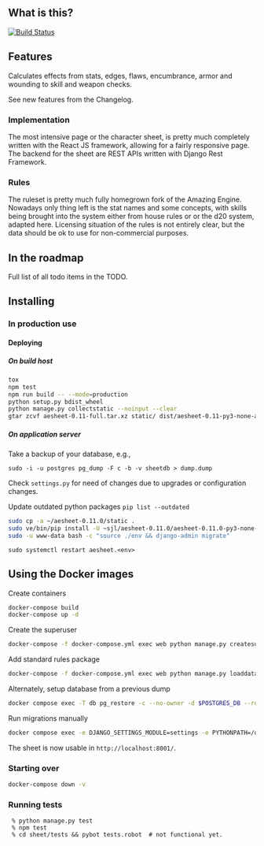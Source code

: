 ## What is this?

[![Build Status](https://travis-ci.org/sjlehtin/aesheet.svg?branch=master)](https://travis-ci.org/sjlehtin/aesheet)

## Features

Calculates effects from stats, edges, flaws, encumbrance, armor and
wounding to skill and weapon checks.

See new features from the Changelog.

### Implementation

The most intensive page or the character sheet, is pretty much
completely written with the React JS framework, allowing for a fairly
responsive page. The backend for the sheet are REST APIs written with
Django Rest Framework.

### Rules

The ruleset is pretty much fully homegrown fork of the Amazing Engine.
Nowadays only thing left is the stat names and some concepts, with
skills being brought into the system either from house rules or
or the d20 system, adapted here. Licensing situation of the rules is
not entirely clear, but the data should be ok to use for non-commercial
purposes.

## In the roadmap

Full list of all todo items in the TODO.

## Installing

### In production use

#### Deploying

##### On build host

```bash
tox
npm test
npm run build -- --mode=production
python setup.py bdist_wheel
python manage.py collectstatic --noinput --clear
gtar zcvf aesheet-0.11-full.tar.xz static/ dist/aesheet-0.11-py3-none-any.whl
```

##### On application server

Take a backup of your database, e.g.,

```shell
sudo -i -u postgres pg_dump -F c -b -v sheetdb > dump.dump
```

Check `settings.py` for need of changes due to upgrades or configuration changes.

Update outdated python packages `pip list --outdated` 

```sh
sudo cp -a ~/aesheet-0.11.0/static .
sudo ve/bin/pip install -U ~sjl/aesheet-0.11.0/aesheet-0.11.0-py3-none-any.whl
sudo -u www-data bash -c "source ./env && django-admin migrate"
```

```shell
sudo systemctl restart aesheet.<env>
```

## Using the Docker images

Create containers

```zsh
docker-compose build
docker-compose up -d
```

Create the superuser

```zsh
docker-compose -f docker-compose.yml exec web python manage.py createsuperuser
```


Add standard rules package
```zsh
docker-compose -f docker-compose.yml exec web python manage.py loaddata basedata
```

Alternately, setup database from a previous dump

```zsh 
docker compose exec -T db pg_restore -c --no-owner -d $POSTGRES_DB --role $POSTGRES_USER -U $POSTGRES_USER -v <  dump.dump
```

Run migrations manually

```zsh
docker compose exec -e DJANGO_SETTINGS_MODULE=settings -e PYTHONPATH=/opt/aesheet web  django-admin migrate
```

The sheet is now usable in `http://localhost:8001/`.

### Starting over


```zsh
docker-compose down -v
```

### Running tests

```
 % python manage.py test
 % npm test
 % cd sheet/tests && pybot tests.robot  # not functional yet.
```
